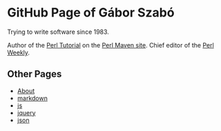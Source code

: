 # GitHub Page of Gábor Szabó

Trying to write software since 1983.

Author of the [Perl Tutorial](https://perlmaven.com/perl-tutorial) on the [Perl Maven site](https://perlmaven.com/).
Chief editor of the [Perl Weekly](http://perlweekly.com/).


## Other Pages

* [About](/about)
* [markdown](/markdown)
* [js](/js)
* [jquery](/jquery)
* [json](/json)

